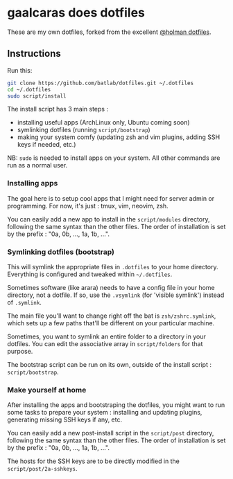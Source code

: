 # gaalcaras does dotfiles

These are my own dotfiles, forked from the excellent
[@holman dotfiles](https://github.com/holman/dotfiles/fork).

## Instructions

Run this:

```sh
git clone https://github.com/batlab/dotfiles.git ~/.dotfiles
cd ~/.dotfiles
sudo script/install
```

The install script has 3 main steps :

+ installing useful apps (ArchLinux only, Ubuntu coming soon)
+ symlinking dotfiles (running `script/bootstrap`)
+ making your system comfy (updating zsh and vim plugins, adding SSH keys if needed, etc.)

NB: `sudo` is needed to install apps on your system.
All other commands are run as a normal user.

### Installing apps

The goal here is to setup cool apps that I might need for server admin or programming.
For now, it's just : tmux, vim, neovim, zsh.

You can easily add a new app to install in the `script/modules` directory, following the same syntax than the other files.
The order of installation is set by the prefix : "0a, 0b, ..., 1a, 1b, ...".

### Symlinking dotfiles (bootstrap)

This will symlink the appropriate files in `.dotfiles` to your home directory.
Everything is configured and tweaked within `~/.dotfiles`.

Sometimes software (like arara) needs to have a config file in your home
directory, not a dotfile. If so, use the `.vsymlink` (for 'visible symlink')
instead of `.symlink`.

The main file you'll want to change right off the bat is `zsh/zshrc.symlink`,
which sets up a few paths that'll be different on your particular machine.

Sometimes, you want to symlink an entire folder to a directory in your dotfiles.
You can edit the associative array in `script/folders` for that purpose.

The bootstrap script can be run on its own, outside of the install script :
`script/bootstrap`.

### Make yourself at home

After installing the apps and bootstraping the dotfiles, you might want to run some tasks to prepare your system : installing and updating plugins, generating missing SSH keys if any, etc.

You can easily add a new post-install script in the `script/post` directory, following the same syntax than the other files.
The order of installation is set by the prefix : "0a, 0b, ..., 1a, 1b, ...".

The hosts for the SSH keys are to be directly modified in the `script/post/2a-sshkeys`.
